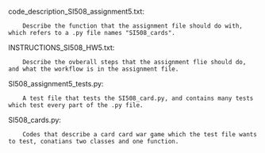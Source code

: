 code_description_SI508_assignment5.txt:

        Describe the function that the assignment file should do with, which refers to a .py file names "SI508_cards".
    
INSTRUCTIONS_SI508_HW5.txt:
        
        Describe the ovberall steps that the assignment flie should do, and what the workflow is in the assignment file.

SI508_assignment5_tests.py:

        A test file that tests the SI508_card.py, and contains many tests which test every part of the .py file.

SI508_cards.py:

		Codes that describe a card card war game which the test file wants to test, conatians two classes and one function.
